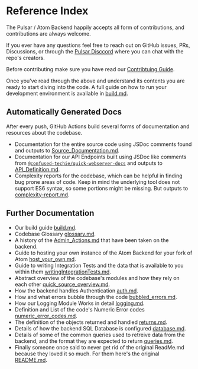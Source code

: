 # Reference Index

The Pulsar / Atom Backend happily accepts all form of contributions, and contributions are always welcome.

If you ever have any questions feel free to reach out on GitHub issues, PRs, Discussions, or through the [Pulsar Disccord](https://discord.gg/7aEbB9dGRT) where you can chat with the repo's creators.

Before contributing make sure you have read our [Contribtuing Guide](../../CONTRIBUTING.md).

Once you've read through the above and understand its contents you are ready to start diving into the code. A full guide on how to run your development environment is available in [build.md](../build.md).

## Automatically Generated Docs

After every push, GitHub Actions build several forms of documentation and resources about the codebase.

* Documentation for the entire source code using JSDoc comments found and outputs to [Source_Documentation.md](./Source_Documentation.md).
* Documentation for our API Endpoints built using JSDoc like comments from [`@confused-techie/quick-webserver-docs`](https://www.npmjs.com/package/@confused-techie/quick-webserver-docs) and outputs to [API_Definition.md](./API_Definition.md).
* Complexity reports for the codebase, which can be helpful in finding bug prone areas of code. Keep in mind the underlying tool does not support ES6 syntax, so some portions might be missing. But outputs to [complexity-report.md](../resources/complexity-report.md).

## Further Documentation

* Our build guide [build.md](../build.md).
* Codebase Glossary [glossary.md](./glossary.md).
* A history of the [Admin_Actions.md](./Admin_Actions.md) that have been taken on the backend.
* Guide to hosting your own instance of the Atom Backend for your fork of Atom [host_your_own.md](../host_your_own.md).
* Guide to writing Integration Tests and the data that is available to you within them [writingIntegrationTests.md](../writingIntegrationTests.md).
* Abstract overview of the codebase's modules and how they rely on each other [quick_source_overview.md](/quick_source_overview.md).
* How the backend handles Authentication [auth.md](./auth.md).
* How and what errors bubble through the code [bubbled_errors.md](./bubbled_errors.md).
* How our Logging Module Works in detail [logging.md](./logging.md).
* Definition and List of the code's Numeric Error codes [numeric_error_codes.md](./numeric_error_codes.md).
* The definition of the objects returned and handled [returns.md](./returns.md).
* Details of how the backend SQL Database is configured [database.md](./database.md).
* Details of some of the common queries used to retreive data from the backend, and the format they are expected to return [queries.md](./queries.md).
* Finally someone once said to never get rid of the original ReadMe.md because they loved it so much. For them here's the original [README.md](../resources/ORIGINAL_README.md).
